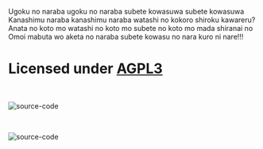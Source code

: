 Ugoku no naraba ugoku no naraba subete kowasuwa subete kowasuwa
Kanashimu naraba kanashimu naraba watashi no kokoro shiroku kawareru?
Anata no koto mo watashi no koto mo subete no koto mo mada shiranai no
Omoi mabuta wo aketa no naraba subete kowasu no nara kuro ni nare!!!


Licensed under [AGPL3](http://www.gnu.org/licenses/agpl-3.0-standalone.html)
=======================

<br/>

![source-code](https://raw.github.com/BlackRock/PICTURES/master/Dev.png)

<br/>

![source-code](https://raw.github.com/BlackRock/PICTURES/master/Licenses/agpl-v3-logo.png)